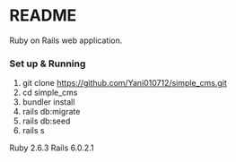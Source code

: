 # README

Ruby on Rails web application.

### Set up & Running

1. git clone https://github.com/Yani010712/simple_cms.git
2. cd simple_cms
3. bundler install
4. rails db:migrate
5. rails db:seed
6. rails s


 Ruby 2.6.3
 Rails 6.0.2.1

